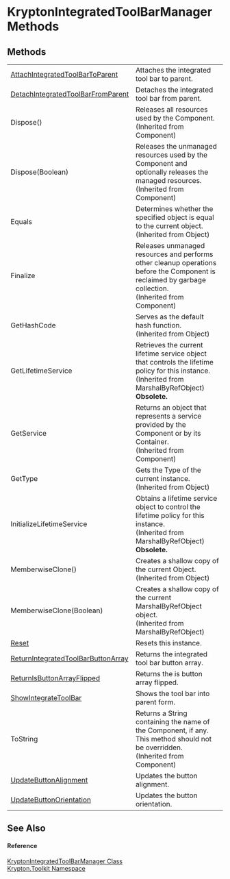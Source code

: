 # KryptonIntegratedToolBarManager Methods




## Methods
<table>
<tr>
<td><a href="692eb585-ad15-cfbc-c6e7-79a6190e54d1.md">AttachIntegratedToolBarToParent</a></td>
<td>Attaches the integrated tool bar to parent.</td></tr>
<tr>
<td><a href="1e843826-aa55-c306-2b0a-ba1f863dcb89.md">DetachIntegratedToolBarFromParent</a></td>
<td>Detaches the integrated tool bar from parent.</td></tr>
<tr>
<td>Dispose()</td>
<td>Releases all resources used by the Component.<br />(Inherited from Component)</td></tr>
<tr>
<td>Dispose(Boolean)</td>
<td>Releases the unmanaged resources used by the Component and optionally releases the managed resources.<br />(Inherited from Component)</td></tr>
<tr>
<td>Equals</td>
<td>Determines whether the specified object is equal to the current object.<br />(Inherited from Object)</td></tr>
<tr>
<td>Finalize</td>
<td>Releases unmanaged resources and performs other cleanup operations before the Component is reclaimed by garbage collection.<br />(Inherited from Component)</td></tr>
<tr>
<td>GetHashCode</td>
<td>Serves as the default hash function.<br />(Inherited from Object)</td></tr>
<tr>
<td>GetLifetimeService</td>
<td>Retrieves the current lifetime service object that controls the lifetime policy for this instance.<br />(Inherited from MarshalByRefObject)<br /><strong>Obsolete.</strong></td></tr>
<tr>
<td>GetService</td>
<td>Returns an object that represents a service provided by the Component or by its Container.<br />(Inherited from Component)</td></tr>
<tr>
<td>GetType</td>
<td>Gets the Type of the current instance.<br />(Inherited from Object)</td></tr>
<tr>
<td>InitializeLifetimeService</td>
<td>Obtains a lifetime service object to control the lifetime policy for this instance.<br />(Inherited from MarshalByRefObject)<br /><strong>Obsolete.</strong></td></tr>
<tr>
<td>MemberwiseClone()</td>
<td>Creates a shallow copy of the current Object.<br />(Inherited from Object)</td></tr>
<tr>
<td>MemberwiseClone(Boolean)</td>
<td>Creates a shallow copy of the current MarshalByRefObject object.<br />(Inherited from MarshalByRefObject)</td></tr>
<tr>
<td><a href="ae705706-3e86-61bf-029b-057d234a01ba.md">Reset</a></td>
<td>Resets this instance.</td></tr>
<tr>
<td><a href="7161f887-3a54-7f48-9130-fdf62b7e0f51.md">ReturnIntegratedToolBarButtonArray</a></td>
<td>Returns the integrated tool bar button array.</td></tr>
<tr>
<td><a href="81a7c11a-86dc-c201-abe3-f5eef30c9b9f.md">ReturnIsButtonArrayFlipped</a></td>
<td>Returns the is button array flipped.</td></tr>
<tr>
<td><a href="ddc3dfce-ba21-17d6-32e2-3989a8e2dc4e.md">ShowIntegrateToolBar</a></td>
<td>Shows the tool bar into parent form.</td></tr>
<tr>
<td>ToString</td>
<td>Returns a String containing the name of the Component, if any. This method should not be overridden.<br />(Inherited from Component)</td></tr>
<tr>
<td><a href="cbad3799-ce0b-12f5-84b1-4aa73b8b95db.md">UpdateButtonAlignment</a></td>
<td>Updates the button alignment.</td></tr>
<tr>
<td><a href="821ece5e-9b6a-555c-6e68-bf1bdeb91fb2.md">UpdateButtonOrientation</a></td>
<td>Updates the button orientation.</td></tr>
</table>

## See Also


#### Reference
<a href="4b9cc24d-edc4-08dd-52a4-dabaf98bcaa2.md">KryptonIntegratedToolBarManager Class</a>  
<a href="79d2eac2-21f4-54ff-7552-b20c33c30600.md">Krypton.Toolkit Namespace</a>  
